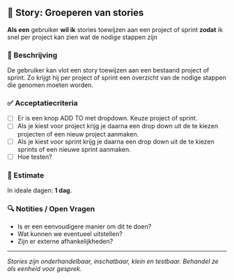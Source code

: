 ## 🧩 Story: Groeperen van stories

**Als een** gebruiker
**wil ik** stories toewijzen aan een project of sprint
**zodat** ik snel per project kan zien wat de nodige stappen zijn

### 📝 Beschrijving

De gebruiker kan vlot een story toewijzen aan een bestaand project of sprint. Zo krijgt hij per project of sprint een overzicht van de nodige stappen die genomen moeten worden. 

### ✅ Acceptatiecriteria

* [ ] Er is een knop ADD TO met dropdown. Keuze project of sprint. 
* [ ] Als je kiest voor project krijg je daarna een drop down uit de te kiezen projecten of een nieuw project aanmaken.
* [ ] Als je kiest voor sprint krijg je daarna een drop down uit de te kiezen sprints of een nieuwe sprint aanmaken.
* [ ] Hoe testen?

### 🧮 Estimate
In ideale dagen: **1 dag**.

### 🔍 Notities / Open Vragen

* Is er een eenvoudigere manier om dit te doen?
* Wat kunnen we eventueel uitstellen?
* Zijn er externe afhankelijkheden?

---

*Stories zijn onderhandelbaar, inschatbaar, klein en testbaar. Behandel ze als eenheid voor gesprek.*
